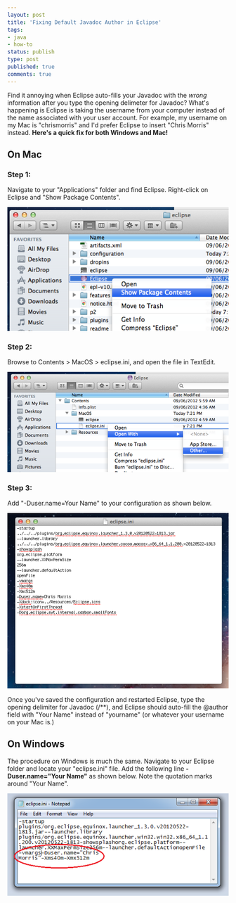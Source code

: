 ```yaml
---
layout: post
title: 'Fixing Default Javadoc Author in Eclipse'
tags:
- java
- how-to
status: publish
type: post
published: true
comments: true
---
```

Find it annoying when Eclipse auto-fills your Javadoc with the *wrong* information after you type the opening delimeter for Javadoc? What's happening is Eclipse is taking the username from your computer instead of the name associated with your user account. For example, my username on my Mac is "chrismorris" and I'd prefer Eclipse to insert "Chris Morris" instead. **Here's a quick fix for both Windows and Mac!**

## On Mac

### Step 1:

Navigate to your "Applications" folder and find Eclipse. Right-click on Eclipse and "Show Package Contents".

![Mac Eclipse Javadoc Fix #1](/images/setting-default-javadoc-author-in-eclipse-mac-01.png)

### Step 2:

Browse to Contents &gt; MacOS &gt; eclipse.ini, and open the file in TextEdit.

![Mac Eclipse Javadoc Fix #2](/images/setting-default-javadoc-author-in-eclipse-mac-02.png)

### Step 3:

Add "-Duser.name=Your Name" to your configuration as shown below.

![Mac Eclipse Javadoc Fix #3](/images/setting-default-javadoc-author-in-eclipse-mac-03.png)

Once you've saved the configuration and restarted Eclipse, type the opening delimiter for Javadoc (/\*\*), and Eclipse should auto-fill the @author field with "Your Name" instead of "yourname" (or whatever your username on your Mac is.)

## On Windows

The procedure on Windows is much the same. Navigate to your Eclipse folder and locate your "eclipse.ini" file. Add the following line **-Duser.name="Your Name"** as shown below. Note the quotation marks around "Your Name".

![Windows Eclipse Javadoc Fix #1](/images/setting-default-javadoc-author-in-eclipse-windows-01.png)
